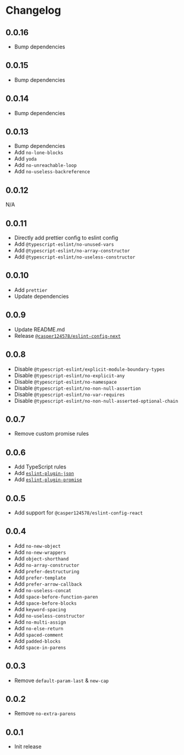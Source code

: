 # Changelog

## 0.0.16

- Bump dependencies

## 0.0.15

- Bump dependencies

## 0.0.14

- Bump dependencies

## 0.0.13

- Bump dependencies
- Add `no-lone-blocks`
- Add `yoda`
- Add `no-unreachable-loop`
- Add `no-useless-backreference`

## 0.0.12

N/A

## 0.0.11

- Directly add prettier config to eslint config
- Add `@typescript-eslint/no-unused-vars`
- Add `@typescript-eslint/no-array-constructor`
- Add `@typescript-eslint/no-useless-constructor`

## 0.0.10

- Add `prettier`
- Update dependencies

## 0.0.9

- Update README.md
- Release [`@casper124578/eslint-config-next`](https://www.npmjs.com/package/@casper124578/eslint-config-next)

## 0.0.8

- Disable `@typescript-eslint/explicit-module-boundary-types`
- Disable `@typescript-eslint/no-explicit-any`
- Disable `@typescript-eslint/no-namespace`
- Disable `@typescript-eslint/no-non-null-assertion`
- Disable `@typescript-eslint/no-var-requires`
- Disable `@typescript-eslint/no-non-null-asserted-optional-chain`

## 0.0.7

- Remove custom promise rules

## 0.0.6

- Add TypeScript rules
- Add [`eslint-plugin-json`](https://github.com/azeemba/eslint-plugin-json)
- Add [`eslint-plugin-promise`](https://github.com/xjamundx/eslint-plugin-promise)

## 0.0.5

- Add support for `@casper124578/eslint-config-react`

## 0.0.4

- Add `no-new-object`
- Add `no-new-wrappers`
- Add `object-shorthand`
- Add `no-array-constructor`
- Add `prefer-destructuring`
- Add `prefer-template`
- Add `prefer-arrow-callback`
- Add `no-useless-concat`
- Add `space-before-function-paren`
- Add `space-before-blocks`
- Add `keyword-spacing`
- Add `no-useless-constructor`
- Add `no-multi-assign`
- Add `no-else-return`
- Add `spaced-comment`
- Add `padded-blocks`
- Add `space-in-parens`

## 0.0.3

- Remove `default-param-last` & `new-cap`

## 0.0.2

- Remove `no-extra-parens`

## 0.0.1

- Init release

